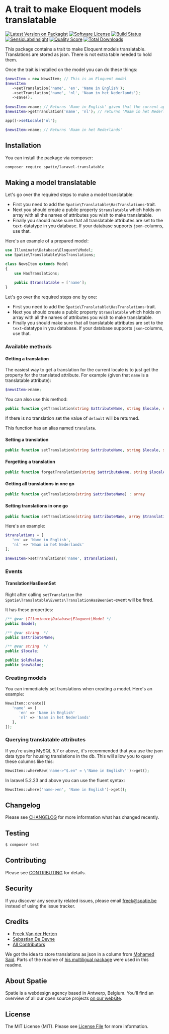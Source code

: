 # A trait to make Eloquent models translatable

[![Latest Version on Packagist](https://img.shields.io/packagist/v/spatie/laravel-translatable.svg?style=flat-square)](https://packagist.org/packages/spatie/laravel-translatable)
[![Software License](https://img.shields.io/badge/license-MIT-brightgreen.svg?style=flat-square)](LICENSE.md)
[![Build Status](https://img.shields.io/travis/spatie/laravel-translatable/master.svg?style=flat-square)](https://travis-ci.org/spatie/laravel-translatable)
[![SensioLabsInsight](https://img.shields.io/sensiolabs/i/c4778005-2b5f-4cd7-b4b2-9b12d326dded.svg?style=flat-square)](https://insight.sensiolabs.com/projects/c4778005-2b5f-4cd7-b4b2-9b12d326dded)
[![Quality Score](https://img.shields.io/scrutinizer/g/spatie/laravel-translatable.svg?style=flat-square)](https://scrutinizer-ci.com/g/spatie/laravel-translatable)
[![Total Downloads](https://img.shields.io/packagist/dt/spatie/laravel-translatable.svg?style=flat-square)](https://packagist.org/packages/spatie/laravel-translatable)

This package contains a trait to make Eloquent models translatable. Translations are stored as json. There is not extra table needed to hold them.

Once the trait is installed on the model you can do these things:

```php
$newsItem = new NewsItem; // This is an Eloquent model
$newsItem
   ->setTranslation('name', 'en', 'Name in English');
   ->setTranslation('name', 'nl', 'Naam in het Nederlands');
   ->save();
   
$newsItem->name; // Returns 'Name in English' given that the current app locale is 'en'
$newsItem->getTranslation('name', 'nl'); // returns 'Naam in het Nederlands'

app()->setLocale('nl');

$newsItem->name; // Returns 'Naam in het Nederlands'
```

## Installation

You can install the package via composer:

``` bash
composer require spatie/laravel-translatable
```

## Making a model translatable

Let's go over the required steps to make a model translatable:

- First you need to add the `Spatie\Translatable\HasTranslations`-trait.
- Next you should create a public property `$translatable` which holds on array with all the names of attributes you wish to make translatable.
- Finally you should make sure that all translatable attributes are set to the `text`-datatype in you database. If your database supports `json`-columns, use that.

Here's an example of a prepared model:

``` php
use Illuminate\Database\Eloquent\Model;
use Spatie\Translatable\HasTranslations;

class NewsItem extends Model
{
    use HasTranslations;
    
    public $translatable = ['name'];
}
```
Let's go over the required steps one by one:

- First you need to add the `Spatie\Translatable\HasTranslations`-trait.
- Next you should create a public property `$translatable` which holds on array with all the names of attributes you wish to make translatable.
- Finally you should make sure that all translatable attributes are set to the `text`-datatype in you database. If your database supports `json`-columns, use that.

### Available methods

#### Getting a translation

The easiest way to get a translation for the current locale is to just get the property for the translated attribute.
For example (given that `name` is a translatable attribute):

```php
$newsItem->name;
```

You can also use this method:

```php
public function getTranslation(string $attributeName, string $locale, string $default = '') : string
```

If there is no translation set the value of `default` will be returned. 

This function has an alias named `translate`.

#### Setting a translation

``` php
public function setTranslation(string $attributeName, string $locale, string $value)
```

#### Forgetting a translation

``` php
public function forgetTranslation(string $attributeName, string $locale)
```

#### Getting all translations in one go

``` php
public function getTranslations(string $attributeName) : array
```

#### Setting translations in one go

``` php
public function setTranslations(string $attributeName, array $translations)
```

Here's an example:

``` php
$translations = [
   'en' => 'Name in English',
   'nl' => 'Naam in het Nederlands'
];

$newsItem->setTranslations('name', $translations);
```

### Events

#### TranslationHasBeenSet
Right after calling `setTranslation` the `Spatie\Translatable\Events\TranslationHasBeenSet`-event will be fired.

It has these properties:
```php
/** @var \Illuminate\Database\Eloquent\Model */
public $model;

/** @var string  */
public $attributeName;

/** @var string  */
public $locale;

public $oldValue;
public $newValue;
```

### Creating models

You can immediately set translations when creating a model. Here's an example:
```php
NewsItem::create([
   'name' => [
      'en' => 'Name in English'
      'nl' => 'Naam in het Nederlands'
   ],
]);
```

### Querying translatable attributes

If you're using MySQL 5.7 or above, it's recommended that you use the json data type for housing translations in the db.
This will allow you to query these columns like this:

```php
NewsItem::whereRaw('name->"$.en" = \'Name in English\'')->get();
```

In laravel 5.2.23 and above you can use the fluent syntax:

```php
NewsItem::where('name->en', 'Name in English')->get();
```

## Changelog

Please see [CHANGELOG](CHANGELOG.md) for more information what has changed recently.

## Testing

``` bash
$ composer test
```

## Contributing

Please see [CONTRIBUTING](CONTRIBUTING.md) for details.

## Security

If you discover any security related issues, please email freek@spatie.be instead of using the issue tracker.

## Credits

- [Freek Van der Herten](https://github.com/freekmurze)
- [Sebastian De Deyne](https://github.com/sebastiandedeyne)
- [All Contributors](../../contributors)

We got the idea to store translations as json in a column from [Mohamed Said](https://github.com/themsaid). Parts of the readme of [his multiligual package](https://github.com/themsaid/laravel-multilingual) were used in this readme.

## About Spatie
Spatie is a webdesign agency based in Antwerp, Belgium. You'll find an overview of all our open source projects [on our website](https://spatie.be/opensource).

## License

The MIT License (MIT). Please see [License File](LICENSE.md) for more information.
